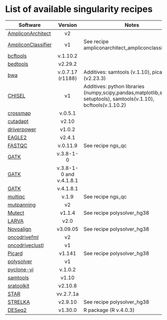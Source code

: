 # List of available singularity recipes

| Software                                                                                                          | Version         | Notes |
| ----------------------------------------------------------------------------------------------------------------- |:---------------:| ----- |
[AmpliconArchitect](https://github.com/virajbdeshpande/AmpliconArchitect)                                           | v2              | |
[AmpliconClassifier](https://github.com/jluebeck/AmpliconClassifier) 												| v1			  | See recipe ampliconarchitect_ampliconclassifier|
[bcftools](http://www.htslib.org/)                                                                                  | v.1.10.2        | |
[bedtools](https://github.com/arq5x/bedtools2/)                                                                     | v2.29.2         | |
[bwa](https://github.com/lh3/bwa)                                                                                   | v.0.7.17 (r1188)| Additives: samtools (v.1.10), picard (v2.23.3) |
[CHISEL](https://github.com/raphael-group/chisel )                                                                  | v1              | Additives: python libraries (numpy,scipy,pandas,matplotlib,seaborn, setuptools), samtools(v.1.10), bcftools(v.1.10.2) |
[crossmap](https://crossmap.readthedocs.io/en/latest/)                                                              | v.0.5.1         | |
[cutadapt](https://cutadapt.readthedocs.io/en/stable/)                                                              | v2.10           | |
[driverpower](https://driverpower.readthedocs.io/en/latest/)                                                        | v1.0.2          | |
[EAGLE2](https://alkesgroup.broadinstitute.org/Eagle/)                                                              | v2.4.1          | |
[FASTQC](https://www.bioinformatics.babraham.ac.uk/projects/fastqc/)                                                | v.0.11.9        | See recipe ngs_qc |
[GATK](https://storage.googleapis.com/gatk-software/package-archive/gatk/GenomeAnalysisTK-3.8-1-0-gf15c1c3ef.tar.bz2) | v.3.8-1-0     | |
[GATK](https://github.com/broadinstitute/gatk/)                                                                     | v.3.8-1-0 and v.4.1.8.1 | |
[GATK](https://github.com/broadinstitute/gatk/)                                                                     | v.4.1.8.1       | |
[multiqc](https://multiqc.info/)                                                                                    | v.1.9           | See recipe ngs_qc |
[mutpanning](https://github.com/vanallenlab/MutPanningV2)                                                           | v2              | |
[Mutect](https://software.broadinstitute.org/cancer/cga/mutect)														| v1.1.4 		  | See recipe polysolver_hg38 |
[LARVA](http://larva.gersteinlab.org/)																				| v2.0			  | |  
[Novoalign](http://www.novocraft.com/products/novoalign/) 															| v3.09.05 		  | See recipe polysolver_hg38 |
[oncodrivefml](https://bitbucket.org/bbglab/oncodrivefml/src/master/)                                               | v2              | |
[oncodriveclustl](https://bitbucket.org/bbglab/oncodriveclustl/src/master/)                                         | v1              | |
[Picard](https://broadinstitute.github.io/picard/) 																	| v1.141          | See recipe polysolver_hg38 |
[polysolver](https://software.broadinstitute.org/cancer/cga/polysolver)												| v1			  | |
[pyclone-vi](https://github.com/Roth-Lab/pyclone-vi/)															    | v.1.0.2         | |
[samtools](http://www.htslib.org/)                                                                                  | v1.10           | |
[sratoolkit](https://github.com/ncbi/sra-tools/)                                                                    | v2.10.8         | |
[STAR](https://github.com/alexdobin/STAR)																			| vv.2.7.1a 	  | |
[STRELKA](https://github.com/Illumina/strelka)              														| v2.9.10 		  |	See recipe polysolver_hg38 |
[DESeq2](https://bioconductor.org/packages/release/bioc/html/DESeq2.html)              														| v1.30.0 		  |	R package (R v.4.0.3) |
